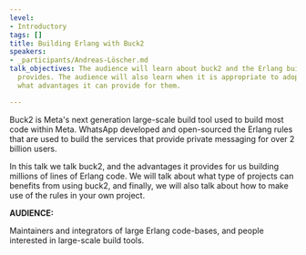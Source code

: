 ```yaml
---
level:
- Introductory
tags: []
title: Building Erlang with Buck2
speakers:
- _participants/Andreas-Löscher.md
talk_objectives: The audience will learn about buck2 and the Erlang build rules it
  provides. The audience will also learn when it is appropriate to adopt buck2, and
  what advantages it can provide for them.

---
```

Buck2 is Meta's next generation large-scale build tool used to build most code within Meta. WhatsApp developed and open-sourced the Erlang rules that are used to build the services that provide private messaging for over 2 billion users.

In this talk we talk buck2, and the advantages it provides for us building millions of lines of Erlang code. We will talk about what type of projects can benefits from using buck2, and finally, we will also talk about how to make use of the rules in your own project.

**AUDIENCE:**

Maintainers and integrators of large Erlang code-bases, and people interested in large-scale build tools.